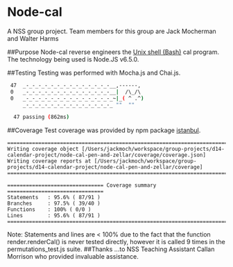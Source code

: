 # Node-cal
A NSS group project. Team members for this group are Jack Mocherman and Walter Harms

##Purpose
Node-cal reverse engineers the [Unix shell (Bash)](https://en.wikipedia.org/wiki/Bash_(Unix_shell)) cal program. The technology being used is Node.JS v6.5.0.

##Testing
Testing was performed with Mocha.js and Chai.js.
```bash
 47  _-_-_-_-_-_-_-_-_-_-_-_-_-_-__,------,
 0   _-_-_-_-_-_-_-_-_-_-_-_-_-_-__|  /\_/\  
 0   _-_-_-_-_-_-_-_-_-_-_-_-_-_-_~|_( ^ .^)  
     _-_-_-_-_-_-_-_-_-_-_-_-_-_-_ ""  ""  

  47 passing (862ms)
```
##Coverage
Test coverage was provided by npm package [istanbul](https://www.npmjs.com/package/istanbul).
```
=============================================================================
Writing coverage object [/Users/jackmoch/workspace/group-projects/d14-calendar-project/node-cal-pen-and-zellar/coverage/coverage.json]
Writing coverage reports at [/Users/jackmoch/workspace/group-projects/d14-calendar-project/node-cal-pen-and-zellar/coverage]
=============================================================================

=============================== Coverage summary ===============================
Statements   : 95.6% ( 87/91 )
Branches     : 97.5% ( 39/40 )
Functions    : 100% ( 0/0 )
Lines        : 95.6% ( 87/91 )
================================================================================
```
Note: Statements and lines are < 100% due to the fact that the function render.renderCal() is never tested directly, however it is called 9 times in the permutations_test.js suite.
##Thanks
...to NSS Teaching Assistant Callan Morrison who provided invaluable assistance.
